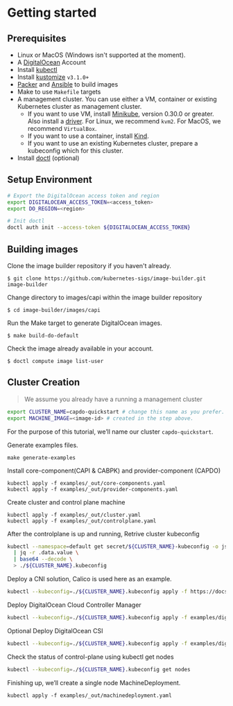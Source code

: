 # Getting started

## Prerequisites

- Linux or MacOS (Windows isn't supported at the moment).
- A [DigitalOcean][DigitalOcean] Account
- Install [kubectl][kubectl]
- Install [kustomize][kustomize] `v3.1.0+`
- [Packer][Packer] and [Ansible][Ansible] to build images
- Make to use `Makefile` targets
- A management cluster. You can use either a VM, container or existing Kubernetes cluster as management cluster.
   - If you want to use VM, install [Minikube][Minikube], version 0.30.0 or greater. Also install a [driver][Minikube Driver]. For Linux, we recommend `kvm2`. For MacOS, we recommend `VirtualBox`.
   - If you want to use a container, install [Kind][kind].
   - If you want to use an existing Kubernetes cluster, prepare a kubeconfig which for this cluster.
- Install [doctl][doctl] (optional)

## Setup Environment

```bash
# Export the DigitalOcean access token and region
export DIGITALOCEAN_ACCESS_TOKEN=<access_token>
export DO_REGION=<region>

# Init doctl
doctl auth init --access-token ${DIGITALOCEAN_ACCESS_TOKEN}
```

## Building images

Clone the image builder repository if you haven't already.

    $ git clone https://github.com/kubernetes-sigs/image-builder.git image-builder

Change directory to images/capi within the image builder repository

    $ cd image-builder/images/capi

Run the Make target to generate DigitalOcean images.

    $ make build-do-default

Check the image already available in your account.

    $ doctl compute image list-user

## Cluster Creation

> We assume you already have a running a management cluster

```bash
export CLUSTER_NAME=capdo-quickstart # change this name as you prefer.
export MACHINE_IMAGE=<image-id> # created in the step above.
```

For the purpose of this tutorial, we’ll name our cluster `capdo-quickstart`.

Generate examples files.

```
make generate-examples
```

Install core-component(CAPI & CABPK) and provider-component (CAPDO)

```
kubectl apply -f examples/_out/core-components.yaml
kubectl apply -f examples/_out/provider-components.yaml
```

Create cluster and control plane machine

```
kubectl apply -f examples/_out/cluster.yaml
kubectl apply -f examples/_out/controlplane.yaml
```

After the controlplane is up and running, Retrive cluster kubeconfig

```bash
kubectl --namespace=default get secret/${CLUSTER_NAME}-kubeconfig -o json \
  | jq -r .data.value \
  | base64 --decode \
  > ./${CLUSTER_NAME}.kubeconfig
```

Deploy a CNI solution, Calico is used here as an example.

```bash
kubectl --kubeconfig=./${CLUSTER_NAME}.kubeconfig apply -f https://docs.projectcalico.org/v3.8/manifests/calico.yaml
```

Deploy DigitalOcean Cloud Controller Manager

```bash
kubectl --kubeconfig=./${CLUSTER_NAME}.kubeconfig apply -f examples/digitalocean-cloud-controller-manager.yaml
```

Optional Deploy DigitalOcean CSI

```bash
kubectl --kubeconfig=./${CLUSTER_NAME}.kubeconfig apply -f examples/digitalocean-csi.yaml
```

Check the status of control-plane using kubectl get nodes

```bash
kubectl --kubeconfig=./${CLUSTER_NAME}.kubeconfig get nodes
```

Finishing up, we’ll create a single node MachineDeployment.

```
kubectl apply -f examples/_out/machinedeployment.yaml
```

<!-- References -->
[kubectl]: https://kubernetes.io/docs/tasks/tools/install-kubectl/
[kustomize]: https://github.com/kubernetes-sigs/kustomize/releases
[kind]: https://github.com/kubernetes-sigs/kind#installation-and-usage
[doctl]: https://github.com/digitalocean/doctl#installing-doctl
[Minikube]: https://kubernetes.io/docs/tasks/tools/install-minikube/
[Minikube Driver]: https://github.com/kubernetes/minikube/blob/master/docs/drivers.md
[Packer]: https://www.packer.io/intro/getting-started/install.html
[Ansible]: https://docs.ansible.com/ansible/latest/installation_guide/intro_installation.html
[DigitalOcean]: https://cloud.digitalocean.com/
